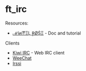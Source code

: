 # ft_irc

Resources:
- [ℳíиí₸ΞḶ ⱤØṨΞ](https://loving-slicer-4bc.notion.site/FT_IRC_-8ba17be867ac4c7cb2ad5e3ae5d91ce8) - Doc and tutorial

Clients
- [Kiwi IRC](https://kiwiirc.com/) - Web IRC client
- [WeeChat](https://weechat.org/)
- [Irssi](https://irssi.org/)
